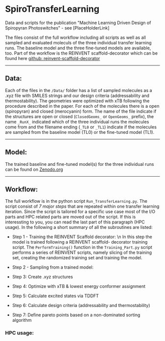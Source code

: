 # SpiroTransferLearning
Data and scripts for the publication "Machine Learning Driven Design of Spiropyran Photoswitches" - see [PlaceHolderLink]

The files consist of the full workflow including all scripts as well as all sampled and evaluated moleculs of the three individual transfer learning runs. 
The baseline model and the three fine-tuned models are available, too. Part of the workflow is the REINVENT scaffold-decorator which can be found here [github: reinvent-scaffold-decorator](https://github.com/undeadpixel/reinvent-scaffold-decorator)

________

## Data: 
Each of the files in the ```/Data/``` folder has a list of sampled molecules as a .xyz file with SMILES strings and our design criteria (addressability and thermostability). The geometries were optimized with xTB following the procedure described in the paper. For each of the molecules there is a open (spiropyran) and closed (merocyanin) form. The name of the file indicate if the structures are open or closed (```ClosedGeoms_``` or ```OpenGeoms_``` prefix), the name ```_RunX_``` indicated which of the three individual runs the molecules come from and the filename ending (```_TL0``` or ```_TL1```) indicate if the molecules are sampled from the baseline model (TL0) or the fine-tuned model (TL1).

________

## Model: 
The trained baseline and fine-tuned model(s) for the three individual runs can be found on [Zenodo.org](https://zenodo.org/records/14011804)

________

## Workflow: 
The full workflow is in the python script ```Run_TransferLearning.py```. The script consist of *7 major steps* that are repeated within one transfer learning iteration. Since the script is tailored for a specific use case most of the I/O parts and HPC related parts are moved out of the script. If this is interessting to you, you can read the last part of this paragraph (HPC usage). In the following a short summary of all the subroutines are listed: 

- Step 1 - Training the REINVENT Scaffold decorator: \n
  In this step the model is trained following a REINVENT scaffold- decorator training script. The ```PerformTraining()``` function in the ```Training_Part.py``` script performs a series of REINVENT scripts, namely      slicing of the training set, creating the randomized training set and training the model. 


- Step 2 - Sampling from a trained model:

- Step 3: Create .xyz structures
  
- Step 4: Optimize with xTB & lowest energy conformer assignment
  
- Step 5: Calculate excited states via TDDFT
  
- Step 6: Calculate design criteria (addressability and thermostability)
  
- Step 7: Define pareto points based on a non-dominated sorting algorithm


### HPC usage:
